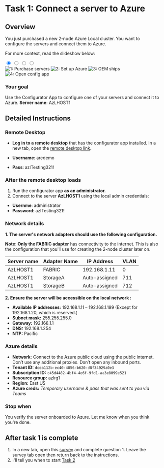 # Task 1: Connect a server to Azure

## Overview
You just purchased a new 2-node Azure Local cluster. You want to configure the servers and connect them to Azure. 

For more context, read the slideshow below:
<div class="carousel">
  <input type="radio" name="slides" id="slide1" checked>
  <input type="radio" name="slides" id="slide2">
  <input type="radio" name="slides" id="slide3">
  <input type="radio" name="slides" id="slide4">
  
<div class="carousel-slides">
  <img src="../images/oobe0.png" alt="1: Purchase servers">
  <img src="../images/oobe1.png" alt="2: Set up Azure">
  <img src="../images/oobe2.png" alt="3: OEM ships">
  <img src="../images/oobe3.png" alt="4: Open config app">
</div>
  <div class="carousel-nav">
    <label for="slide1"></label>
    <label for="slide2"></label>
    <label for="slide3"></label>
    <label for="slide4"></label>
  </div>
</div>


### Your goal  
Use the Configurator App to configure one of your servers and connect it to Azure. **Server name:** AzLHOST1 


## Detailed Instructions

### Remote Desktop

- **Log in to a remote desktop** that has the configurator app installed. In a new tab, open the [remote desktop link](https://bst-a6e50e98-d3c2-4e4e-ab6f-6280cb4ea85b.bastion.azure.com/api/shareable-url/ce66b09b-169c-4bb3-9211-31a1f67f7f84).

- **Username**: arcdemo
- **Pass**: azlTesting321!


### After the remote desktop loads

1. Run the configurator app **as an administrator.**
2. Connect to the server **AzLHOST1** using the local admin credentials:

- **Usernme**:  administrator
- **Password**: azlTesting321!


### Network details

**1. The server's network adapters should use the following configuration.**

**Note: Only the FABRIC adapter** has connectivity to the internet. This is also the configuration that you'll use for creating the 2-node cluster later on. 

| Server name | Adapter Name | IP Address      | VLAN |
|-------------|--------------|-----------------|------|
| AzLHOST1    | FABRIC       | 192.168.1.11    | 0    |
| AzLHOST1    | StorageA     | Auto-assigned   | 711  |
| AzLHOST1    | StorageB     | Auto-assigned   | 712  |


**2. Ensure the server will be accessible on the local network :**

- **Available IP addresses:** 192.168.1.11 – 192.168.1.199 (Except for 192.168.1.20, which is reserved.)
- **Subnet mask:** 255.255.255.0
- **Gateway:** 192.168.1.1
- **DNS:** 192.168.1.254
- **NTP:** Pacific



### Azure details

- **Network:** Connect to the Azure public cloud using the public internet. Don’t use any additional proxies. Don’t open any inbound ports.
- **Tenant ID:** `dcea112b-ec40-4856-b620-d8f34929a0e3`
- **Subscription ID:** `c45d4482-4bf4-4e6f-9fd1-aa3e8099e521`
- **Resource group:** azlrg1
- **Region:** East US
- **Azure creds:** _Temporary username & pass that was sent to you via Teams_

### Stop when

You verify the server onboarded to Azure. Let me know when you think you're done. 


## After task 1 is complete 

1. In a new tab, open this [survey](https://forms.office.com/r/4bBC2WZ5qG) and complete question 1. Leave the survey tab open then return back to the instructions. 
2. I'll tell you when to start [Task 2](task2.md)

